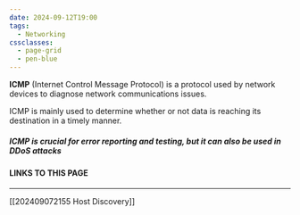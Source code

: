 ```yaml
---
date: 2024-09-12T19:00
tags:
  - Networking
cssclasses:
  - page-grid
  - pen-blue
---
```

**ICMP** (Internet Control Message Protocol) is a protocol used by network devices to diagnose network communications issues.

ICMP is mainly used to determine whether or not data is reaching its destination in a timely manner.

##### ICMP is crucial for error reporting and testing, but it can also be used in DDoS attacks

#### LINKS TO THIS PAGE
***
[[202409072155 Host Discovery]]
